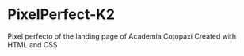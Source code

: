 # PixelPerfect-K2

Pixel perfecto of the landing page of Academia Cotopaxi
Created with HTML and CSS

